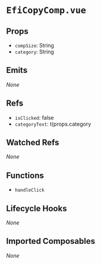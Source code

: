 # `EfiCopyComp.vue`

## Props

- `compSize`: String
- `category`: String

## Emits

_None_

## Refs

- `isClicked`: false
- `categoryText`: t(props.category

## Watched Refs

_None_

## Functions

- `handleClick`

## Lifecycle Hooks

_None_

## Imported Composables

_None_
